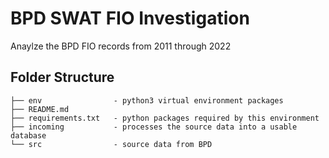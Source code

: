 # BPD SWAT FIO Investigation
Anaylze the BPD FIO records from 2011 through 2022

## Folder Structure
```
├── env                - python3 virtual environment packages
├── README.md
├── requirements.txt   - python packages required by this environment
├── incoming           - processes the source data into a usable database
└── src                - source data from BPD
```

